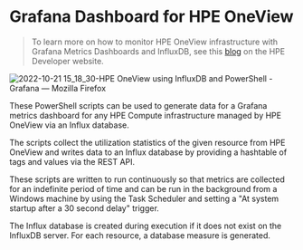 # Grafana Dashboard for HPE OneView

> To learn more on how to monitor HPE OneView infrastructure with Grafana Metrics Dashboards and InfluxDB, see this [blog](https://developer.hpe.com/blog/how-to-monitor-hpe-oneview-infrastructure-with-grafana-metrics-dashboards-and-influxdb/) on the HPE Developer website.

![2022-10-21 15_18_30-HPE OneView using InfluxDB and PowerShell - Grafana — Mozilla Firefox](https://user-images.githubusercontent.com/13134334/197205198-643b505a-a67b-4ef4-8bec-c8be80515c32.png)



These PowerShell scripts can be used to generate data for a Grafana metrics dashboard for any HPE Compute infrastructure managed by HPE OneView via an Influx database.

The scripts collect the utilization statistics of the given resource from HPE OneView and writes data to an Influx database 
by providing a hashtable of tags and values via the REST API.  

These scripts are written to run continuously so that metrics are collected for an indefinite period of time and can be run in the background
from a Windows machine by using the Task Scheduler and setting a "At system startup after a 30 second delay" trigger. 

The Influx database is created during execution if it does not exist on the InfluxDB server. For each resource, a database measure is generated.

